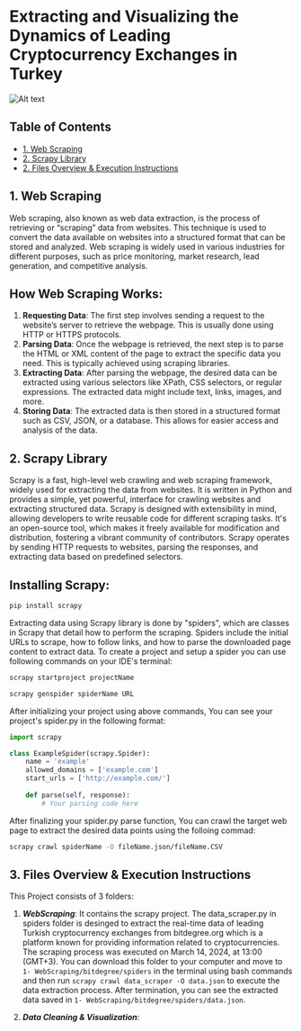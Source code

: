 # Extracting and Visualizing the Dynamics of Leading Cryptocurrency Exchanges in Turkey

<img title="a title" alt="Alt text" src="https://www.cpapracticeadvisor.com/wp-content/uploads/sites/2/2022/07/30017/big_data_1_.5afaec15da23c.png">

## Table of Contents
- [1. Web Scraping](#WebScraping)
- [2. Scrapy Library](#Scrapy)
- [2. Files Overview & Execution Instructions](#Repository)


<a name="WebScraping"></a>
## 1. Web Scraping
Web scraping, also known as web data extraction, is the process of retrieving or “scraping” data from websites. This technique is used to convert the data available on websites into a structured format that can be stored and analyzed. Web scraping is widely used in various industries for different purposes, such as price monitoring, market research, lead generation, and competitive analysis.

## How Web Scraping Works:
1. **Requesting Data**: The first step involves sending a request to the website’s server to retrieve the webpage. This is usually done using HTTP or HTTPS protocols.
2. **Parsing Data**: Once the webpage is retrieved, the next step is to parse the HTML or XML content of the page to extract the specific data you need. This is typically achieved using scraping libraries.
3. **Extracting Data**: After parsing the webpage, the desired data can be extracted using various selectors like XPath, CSS selectors, or regular expressions. The extracted data might include text, links, images, and more.
4. **Storing Data**: The extracted data is then stored in a structured format such as CSV, JSON, or a database. This allows for easier access and analysis of the data.


<a name="Scrapy"></a>
## 2. Scrapy Library
Scrapy is a fast, high-level web crawling and web scraping framework, widely used for extracting the data from websites. It is written in Python and provides a simple, yet powerful, interface for crawling websites and extracting structured data. Scrapy is designed with extensibility in mind, allowing developers to write reusable code for different scraping tasks. It's an open-source tool, which makes it freely available for modification and distribution, fostering a vibrant community of contributors. Scrapy operates by sending HTTP requests to websites, parsing the responses, and extracting data based on predefined selectors.

## Installing Scrapy:
```sh
pip install scrapy
```

Extracting data using Scrapy library is done by "spiders", which are classes in Scrapy that detail how to perform the scraping. Spiders include the initial URLs to scrape, how to follow links, and how to parse the downloaded page content to extract data. To create a project and setup a spider you can use following commands on your IDE's terminal:
```sh
scrapy startproject projectName
```
```sh
scrapy genspider spiderName URL
```

After initializing your project using above commands, You can see your project's spider.py in the following format:

```python
import scrapy

class ExampleSpider(scrapy.Spider):
    name = 'example'
    allowed_domains = ['example.com']
    start_urls = ['http://example.com/']
    
    def parse(self, response):
        # Your parsing code here
```

After finalizing your spider.py parse function, You can crawl the target web page to extract the desired data points using the folloing commad:
```sh
scrapy crawl spiderName -O fileName.json/fileName.CSV
```


<a name="Repository"></a>
## 3. Files Overview & Execution Instructions
This Project consists of 3 folders:

1. ***WebScraping***: It contains the scrapy project. The data_scraper.py in spiders folder is desinged to extract the real-time data of leading Turkish cryptocurrency exchanges from bitdegree.org which is a platform known for providing information related to cryptocurrencies. The scraping process was executed on March 14, 2024, at 13:00 (GMT+3). You can download this folder to your computer and move to `1- WebScraping/bitdegree/spiders` in the terminal using bash commands and then run `scrapy crawl data_scraper -O data.json` to execute the data extraction process. After termination, you can see the extracted data saved in `1- WebScraping/bitdegree/spiders/data.json`.

2. ***Data Cleaning & Visualization***:








